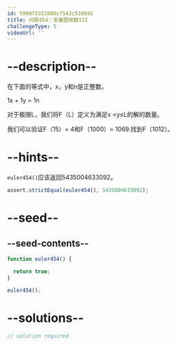 ```yaml
---
id: 5900f5331000cf542c510045
title: 问题454：丢番图倒数III
challengeType: 5
videoUrl: ''
---
```


# --description--

在下面的等式中，x，y和n是正整数。

1x + 1y = 1n

对于极限L，我们将F（L）定义为满足x &lt;y≤L的解的数量。

我们可以验证F（15）= 4和F（1000）= 1069.找到F（1012）。

# --hints--

`euler454()`应该返回5435004633092。

```js
assert.strictEqual(euler454(), 5435004633092);
```

# --seed--

## --seed-contents--

```js
function euler454() {

  return true;
}

euler454();
```

# --solutions--

```js
// solution required
```

